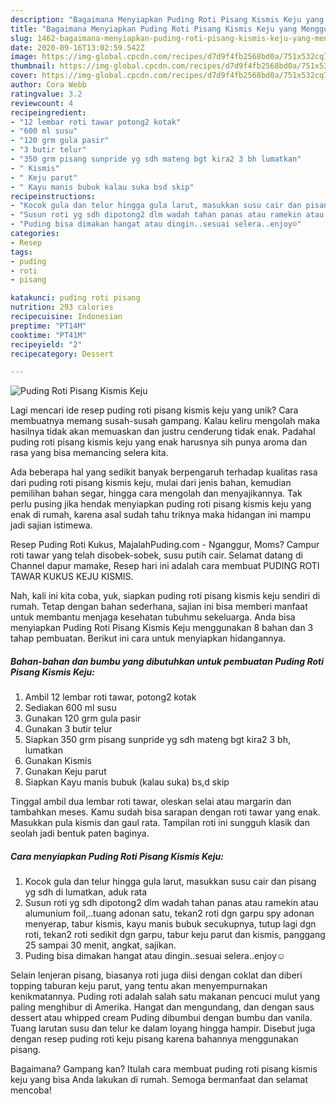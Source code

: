 ```yaml
---
description: "Bagaimana Menyiapkan Puding Roti Pisang Kismis Keju yang Menggugah Selera"
title: "Bagaimana Menyiapkan Puding Roti Pisang Kismis Keju yang Menggugah Selera"
slug: 1462-bagaimana-menyiapkan-puding-roti-pisang-kismis-keju-yang-menggugah-selera
date: 2020-09-16T13:02:59.542Z
image: https://img-global.cpcdn.com/recipes/d7d9f4fb2568bd0a/751x532cq70/puding-roti-pisang-kismis-keju-foto-resep-utama.jpg
thumbnail: https://img-global.cpcdn.com/recipes/d7d9f4fb2568bd0a/751x532cq70/puding-roti-pisang-kismis-keju-foto-resep-utama.jpg
cover: https://img-global.cpcdn.com/recipes/d7d9f4fb2568bd0a/751x532cq70/puding-roti-pisang-kismis-keju-foto-resep-utama.jpg
author: Cora Webb
ratingvalue: 3.2
reviewcount: 4
recipeingredient:
- "12 lembar roti tawar potong2 kotak"
- "600 ml susu"
- "120 grm gula pasir"
- "3 butir telur"
- "350 grm pisang sunpride yg sdh mateng bgt kira2 3 bh lumatkan"
- " Kismis"
- " Keju parut"
- " Kayu manis bubuk kalau suka bsd skip"
recipeinstructions:
- "Kocok gula dan telur hingga gula larut, masukkan susu cair dan pisang yg sdh di lumatkan, aduk rata"
- "Susun roti yg sdh dipotong2 dlm wadah tahan panas atau ramekin atau alumunium foil,..tuang adonan satu, tekan2 roti dgn garpu spy adonan menyerap, tabur kismis, kayu manis bubuk secukupnya, tutup lagi dgn roti, tekan2 roti sedikit dgn garpu, tabur keju parut dan kismis, panggang 25 sampai 30 menit, angkat, sajikan."
- "Puding bisa dimakan hangat atau dingin..sesuai selera..enjoy☺"
categories:
- Resep
tags:
- puding
- roti
- pisang

katakunci: puding roti pisang 
nutrition: 293 calories
recipecuisine: Indonesian
preptime: "PT14M"
cooktime: "PT41M"
recipeyield: "2"
recipecategory: Dessert

---
```



![Puding Roti Pisang Kismis Keju](https://img-global.cpcdn.com/recipes/d7d9f4fb2568bd0a/751x532cq70/puding-roti-pisang-kismis-keju-foto-resep-utama.jpg)

Lagi mencari ide resep puding roti pisang kismis keju yang unik? Cara membuatnya memang susah-susah gampang. Kalau keliru mengolah maka hasilnya tidak akan memuaskan dan justru cenderung tidak enak. Padahal puding roti pisang kismis keju yang enak harusnya sih punya aroma dan rasa yang bisa memancing selera kita.

Ada beberapa hal yang sedikit banyak berpengaruh terhadap kualitas rasa dari puding roti pisang kismis keju, mulai dari jenis bahan, kemudian pemilihan bahan segar, hingga cara mengolah dan menyajikannya. Tak perlu pusing jika hendak menyiapkan puding roti pisang kismis keju yang enak di rumah, karena asal sudah tahu triknya maka hidangan ini mampu jadi sajian istimewa.

Resep Puding Roti Kukus, MajalahPuding.com - Nganggur, Moms? Campur roti tawar yang telah disobek-sobek, susu putih cair. Selamat datang di Channel dapur mamake, Resep hari ini adalah cara membuat PUDING ROTI TAWAR KUKUS KEJU KISMIS.


Nah, kali ini kita coba, yuk, siapkan puding roti pisang kismis keju sendiri di rumah. Tetap dengan bahan sederhana, sajian ini bisa memberi manfaat untuk membantu menjaga kesehatan tubuhmu sekeluarga. Anda bisa menyiapkan Puding Roti Pisang Kismis Keju menggunakan 8 bahan dan 3 tahap pembuatan. Berikut ini cara untuk menyiapkan hidangannya.

<!--inarticleads1-->

##### Bahan-bahan dan bumbu yang dibutuhkan untuk pembuatan Puding Roti Pisang Kismis Keju:

1. Ambil 12 lembar roti tawar, potong2 kotak
1. Sediakan 600 ml susu
1. Gunakan 120 grm gula pasir
1. Gunakan 3 butir telur
1. Siapkan 350 grm pisang sunpride yg sdh mateng bgt kira2 3 bh, lumatkan
1. Gunakan  Kismis
1. Gunakan  Keju parut
1. Siapkan  Kayu manis bubuk (kalau suka) bs,d skip


Tinggal ambil dua lembar roti tawar, oleskan selai atau margarin dan tambahkan meses. Kamu sudah bisa sarapan dengan roti tawar yang enak. Masukkan pula kismis dan gaul rata. Tampilan roti ini sungguh klasik dan seolah jadi bentuk paten baginya. 

<!--inarticleads2-->

##### Cara menyiapkan Puding Roti Pisang Kismis Keju:

1. Kocok gula dan telur hingga gula larut, masukkan susu cair dan pisang yg sdh di lumatkan, aduk rata
1. Susun roti yg sdh dipotong2 dlm wadah tahan panas atau ramekin atau alumunium foil,..tuang adonan satu, tekan2 roti dgn garpu spy adonan menyerap, tabur kismis, kayu manis bubuk secukupnya, tutup lagi dgn roti, tekan2 roti sedikit dgn garpu, tabur keju parut dan kismis, panggang 25 sampai 30 menit, angkat, sajikan.
1. Puding bisa dimakan hangat atau dingin..sesuai selera..enjoy☺


Selain lenjeran pisang, biasanya roti juga diisi dengan coklat dan diberi topping taburan keju parut, yang tentu akan menyempurnakan kenikmatannya. Puding roti adalah salah satu makanan pencuci mulut yang paling menghibur di Amerika. Hangat dan mengundang, dan dengan saus dessert atau whipped cream Puding dibumbui dengan bumbu dan vanila. Tuang larutan susu dan telur ke dalam loyang hingga hampir. Disebut juga dengan resep puding roti keju pisang karena bahannya menggunakan pisang. 

Bagaimana? Gampang kan? Itulah cara membuat puding roti pisang kismis keju yang bisa Anda lakukan di rumah. Semoga bermanfaat dan selamat mencoba!
